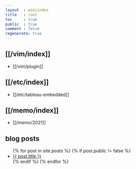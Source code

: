```yaml
---
layout  : wikiindex
title   : root
toc     : true
public  : true
comment : false
regenerate: true
---
```


## [[/vim/index]]

* [[/vim/plugin]]

## [[/etc/index]]

* [[/etc/tableau-embedded]]

## [[/memo/index]]

* [[/memo/2021]]

## blog posts
<div>
    <ul>
{% for post in site.posts %}
    {% if post.public != false %}
        <li>
            <a class="post-link" href="{{ post.url | prepend: site.baseurl }}">
                {{ post.title }}
            </a>
        </li>
    {% endif %}
{% endfor %}
    </ul>
</div>

